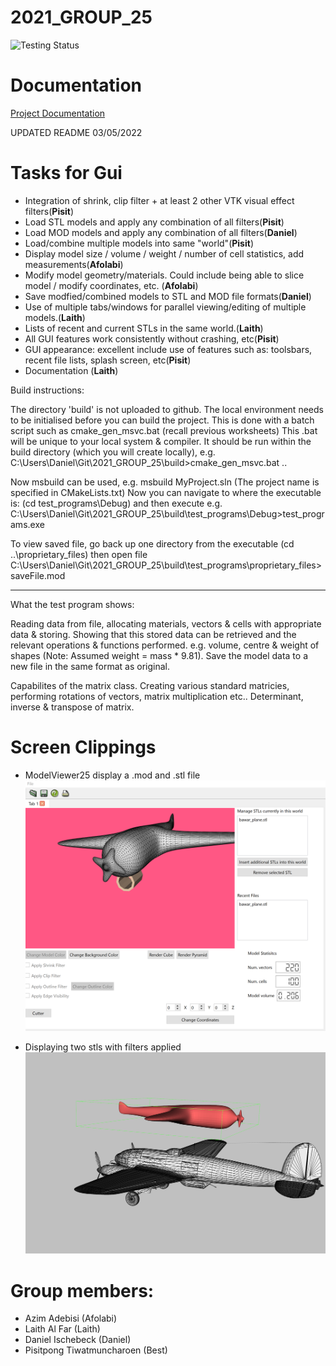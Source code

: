 # 2021_GROUP_25

![Testing Status](https://github.com/Daniel-Ischebeck/2021_GROUP_25/actions/workflows/cmake-test.yml/badge.svg)


# Documentation
[Project Documentation](https://daniel-ischebeck.github.io/2021_GROUP_25/)


UPDATED README 03/05/2022
# Tasks for Gui

- Integration of shrink, clip filter + at least 2 other VTK visual effect filters(**Pisit**)			
- Load STL models and apply any combination of all filters(**Pisit**)						
- Load MOD models and apply any combination of all filters(**Daniel**)						
- Load/combine multiple models into same "world"(**Pisit**)						
- Display model size / volume / weight / number of cell statistics, add measurements(**Afolabi**)					
- Modify model geometry/materials. Could include being able to slice model / modify coordinates, etc.	(**Afolabi**)					
- Save modfied/combined models to STL and MOD file formats(**Daniel**)					
- Use of multiple tabs/windows for parallel viewing/editing of multiple models.(**Laith**)
- Lists of recent and current STLs in the same world.(**Laith**)					
- All GUI features work consistently without crashing, etc(**Pisit**)						
- GUI appearance: excellent include use of features such as: toolsbars, recent file lists, splash screen, etc(**Pisit**)	
- Documentation (**Laith**)					

Build instructions:

The directory 'build' is not uploaded to github.
The local environment needs to be initialised before you can build the project.
This is done with a batch script such as cmake_gen_msvc.bat (recall previous worksheets)
This .bat will be unique to your local system & compiler.
It should be run within the build directory (which you will create locally),
e.g.  C:\Users\Daniel\Git\2021_GROUP_25\build>cmake_gen_msvc.bat ..

Now msbuild can be used, e.g. msbuild MyProject.sln  (The project name is specified in CMakeLists.txt)
Now you can navigate to where the executable is: (cd test_programs\Debug) and then execute
e.g. C:\Users\Daniel\Git\2021_GROUP_25\build\test_programs\Debug>test_programs.exe

To view saved file, go back up one directory from the executable (cd ..\proprietary_files) then open file
C:\Users\Daniel\Git\2021_GROUP_25\build\test_programs\proprietary_files>saveFile.mod

---------------------------------------------------------------------------------------------
What the test program shows:

Reading data from file, allocating materials, vectors & cells with appropriate data & storing.
Showing that this stored data can be retrieved and the relevant operations & functions performed.
e.g. volume, centre & weight of shapes (Note: Assumed weight = mass * 9.81).
Save the model data to a new file in the same format as original.

Capabilites of the matrix class.
Creating various standard matricies, performing rotations of vectors, matrix multiplication etc..
Determinant, inverse & transpose of matrix.


# Screen Clippings
  * ModelViewer25 display a .mod and .stl file
![alt text](https://github.com/Daniel-Ischebeck/2021_GROUP_25/blob/main/ModelViewer/images/mod_and_stl.png "ModelViewer25 display a .mod and .stl file")

  * Displaying two stls with filters applied
![alt text](https://github.com/Daniel-Ischebeck/2021_GROUP_25/blob/main/ModelViewer/images/two_planes.png "Displaying two stls with filters applied")



# Group members:
  * Azim Adebisi  (Afolabi)
  * Laith Al Far  (Laith)
  * Daniel Ischebeck (Daniel)
  * Pisitpong Tiwatmuncharoen (Best)